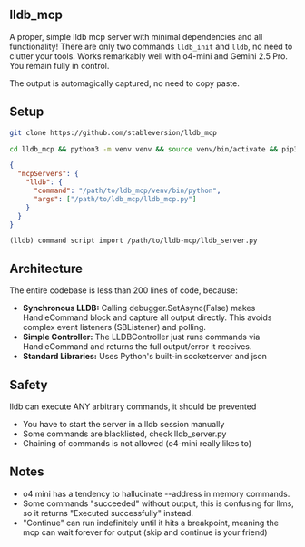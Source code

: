 ## lldb_mcp

A proper, simple lldb mcp server with minimal dependencies and all functionality! There are only two commands ```lldb_init``` and ```lldb```, no need to clutter your tools. Works remarkably well with o4-mini and Gemini 2.5 Pro. You remain fully in control.

The output is automagically captured, no need to copy paste.

## Setup
```bash
git clone https://github.com/stableversion/lldb_mcp
```
```bash
cd lldb_mcp && python3 -m venv venv && source venv/bin/activate && pip3 install fastmcp
```
```json
{
  "mcpServers": {
    "lldb": {
      "command": "/path/to/ldb_mcp/venv/bin/python",
      "args": ["/path/to/ldb_mcp/lldb_mcp.py"]
    }
  }
}
```
```
(lldb) command script import /path/to/lldb-mcp/lldb_server.py
```

## Architecture
The entire codebase is less than 200 lines of code, because:

- **Synchronous LLDB:** Calling debugger.SetAsync(False) makes HandleCommand block and capture all output directly. This avoids complex event listeners (SBListener) and polling.
- **Simple Controller:** The LLDBController just runs commands via HandleCommand and returns the full output/error it receives.
- **Standard Libraries:** Uses Python's built-in socketserver and json

## Safety
lldb can execute ANY arbitrary commands, it should be prevented
- You have to start the server in a lldb session manually
- Some commands are blacklisted, check lldb_server.py
- Chaining of commands is not allowed (o4-mini really likes to)

## Notes
- o4 mini has a tendency to hallucinate --address in memory commands.
- Some commands "succeeded" without output, this is confusing for llms, so it returns "Executed successfully" instead.
- "Continue" can run indefinitely until it hits a breakpoint, meaning the mcp can wait forever for output (skip and continue is your friend)
